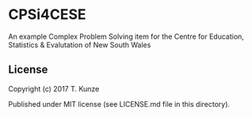 # CPSi4CESE
An example Complex Problem Solving item for the Centre for Education, Statistics & Evalutation of New South Wales

## License
Copyright (c) 2017 T. Kunze

Published under MIT license (see LICENSE.md file in this directory).
